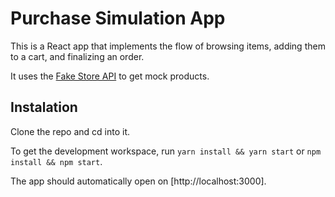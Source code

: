 # Purchase Simulation App

This is a React app that implements the flow of browsing items, adding them to a cart, and finalizing an order.

It uses the [Fake Store API](https://fakestoreapi.com) to get mock products.

## Instalation

Clone the repo and cd into it.

To get the development workspace, run `yarn install && yarn start` or `npm install && npm start`.

The app should automatically open on [http://localhost:3000].
